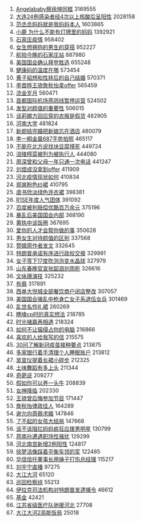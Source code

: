 1. [Angelababy蔡徐坤同框](https://s.weibo.com/weibo?q=%23Angelababy%E8%94%A1%E5%BE%90%E5%9D%A4%E5%90%8C%E6%A1%86%23&Refer=top) 3169555
1. [大连24例感染者经4次以上核酸后呈阳性](https://s.weibo.com/weibo?q=%23%E5%A4%A7%E8%BF%9E24%E4%BE%8B%E6%84%9F%E6%9F%93%E8%80%85%E7%BB%8F4%E6%AC%A1%E4%BB%A5%E4%B8%8A%E6%A0%B8%E9%85%B8%E5%90%8E%E5%91%88%E9%98%B3%E6%80%A7%23&Refer=top) 2028158
1. [范丞丞妈妈就是我妈妈本人](https://s.weibo.com/weibo?q=%23%E8%8C%83%E4%B8%9E%E4%B8%9E%E5%A6%88%E5%A6%88%E5%B0%B1%E6%98%AF%E6%88%91%E5%A6%88%E5%A6%88%E6%9C%AC%E4%BA%BA%23&Refer=top) 1603865
1. [小鹿 为什么不能有灯牌里的妈妈](https://s.weibo.com/weibo?q=%E5%B0%8F%E9%B9%BF%20%E4%B8%BA%E4%BB%80%E4%B9%88%E4%B8%8D%E8%83%BD%E6%9C%89%E7%81%AF%E7%89%8C%E9%87%8C%E7%9A%84%E5%A6%88%E5%A6%88&Refer=top) 1392921
1. [石家庄疫情](https://s.weibo.com/weibo?q=%E7%9F%B3%E5%AE%B6%E5%BA%84%E7%96%AB%E6%83%85&Refer=top) 958402
1. [女生想拥抱的男生的穿搭](https://s.weibo.com/weibo?q=%23%E5%A5%B3%E7%94%9F%E6%83%B3%E6%8B%A5%E6%8A%B1%E7%9A%84%E7%94%B7%E7%94%9F%E7%9A%84%E7%A9%BF%E6%90%AD%23&Refer=top) 952227
1. [航拍今晚的石家庄站](https://s.weibo.com/weibo?q=%23%E8%88%AA%E6%8B%8D%E4%BB%8A%E6%99%9A%E7%9A%84%E7%9F%B3%E5%AE%B6%E5%BA%84%E7%AB%99%23&Refer=top) 887980
1. [美国国会确认拜登胜选](https://s.weibo.com/weibo?q=%23%E7%BE%8E%E5%9B%BD%E5%9B%BD%E4%BC%9A%E7%A1%AE%E8%AE%A4%E6%8B%9C%E7%99%BB%E8%83%9C%E9%80%89%23&Refer=top) 655248
1. [健康码的温度在哪](https://s.weibo.com/weibo?q=%23%E5%81%A5%E5%BA%B7%E7%A0%81%E7%9A%84%E6%B8%A9%E5%BA%A6%E5%9C%A8%E5%93%AA%23&Refer=top) 573454
1. [黄子韬想和性转后的自己结婚](https://s.weibo.com/weibo?q=%23%E9%BB%84%E5%AD%90%E9%9F%AC%E6%83%B3%E5%92%8C%E6%80%A7%E8%BD%AC%E5%90%8E%E7%9A%84%E8%87%AA%E5%B7%B1%E7%BB%93%E5%A9%9A%23&Refer=top) 570371
1. [李晋晔王骁詹秋怡拿offer](https://s.weibo.com/weibo?q=%23%E6%9D%8E%E6%99%8B%E6%99%94%E7%8E%8B%E9%AA%81%E8%A9%B9%E7%A7%8B%E6%80%A1%E6%8B%BFoffer%23&Refer=top) 565459
1. [流金岁月](https://s.weibo.com/weibo?q=%E6%B5%81%E9%87%91%E5%B2%81%E6%9C%88&Refer=top) 560471
1. [首都国际机场燕郊线暂停运营](https://s.weibo.com/weibo?q=%23%E9%A6%96%E9%83%BD%E5%9B%BD%E9%99%85%E6%9C%BA%E5%9C%BA%E7%87%95%E9%83%8A%E7%BA%BF%E6%9A%82%E5%81%9C%E8%BF%90%E8%90%A5%23&Refer=top) 524502
1. [发型对颜值的重要性](https://s.weibo.com/weibo?q=%23%E5%8F%91%E5%9E%8B%E5%AF%B9%E9%A2%9C%E5%80%BC%E7%9A%84%E9%87%8D%E8%A6%81%E6%80%A7%23&Refer=top) 506015
1. [谈莉娜方回应穿的衣服是假货](https://s.weibo.com/weibo?q=%23%E8%B0%88%E8%8E%89%E5%A8%9C%E6%96%B9%E5%9B%9E%E5%BA%94%E7%A9%BF%E7%9A%84%E8%A1%A3%E6%9C%8D%E6%98%AF%E5%81%87%E8%B4%A7%23&Refer=top) 482905
1. [河南大学](https://s.weibo.com/weibo?q=%E6%B2%B3%E5%8D%97%E5%A4%A7%E5%AD%A6&Refer=top) 481824
1. [新郎结完婚把新娘忘在酒店](https://s.weibo.com/weibo?q=%23%E6%96%B0%E9%83%8E%E7%BB%93%E5%AE%8C%E5%A9%9A%E6%8A%8A%E6%96%B0%E5%A8%98%E5%BF%98%E5%9C%A8%E9%85%92%E5%BA%97%23&Refer=top) 480079
1. [李一桐金晨687手势拍照](https://s.weibo.com/weibo?q=%23%E6%9D%8E%E4%B8%80%E6%A1%90%E9%87%91%E6%99%A8687%E6%89%8B%E5%8A%BF%E6%8B%8D%E7%85%A7%23&Refer=top) 465117
1. [不能在北方说找块豆腐撞死](https://s.weibo.com/weibo?q=%23%E4%B8%8D%E8%83%BD%E5%9C%A8%E5%8C%97%E6%96%B9%E8%AF%B4%E6%89%BE%E5%9D%97%E8%B1%86%E8%85%90%E6%92%9E%E6%AD%BB%23&Refer=top) 449724
1. [涪陵榨菜被列为被执行人](https://s.weibo.com/weibo?q=%23%E6%B6%AA%E9%99%B5%E6%A6%A8%E8%8F%9C%E8%A2%AB%E5%88%97%E4%B8%BA%E8%A2%AB%E6%89%A7%E8%A1%8C%E4%BA%BA%23&Refer=top) 444080
1. [周深曾和父母一年只通一次电话](https://s.weibo.com/weibo?q=%23%E5%91%A8%E6%B7%B1%E6%9B%BE%E5%92%8C%E7%88%B6%E6%AF%8D%E4%B8%80%E5%B9%B4%E5%8F%AA%E9%80%9A%E4%B8%80%E6%AC%A1%E7%94%B5%E8%AF%9D%23&Refer=top) 441247
1. [刘煜成没拿到offer](https://s.weibo.com/weibo?q=%23%E5%88%98%E7%85%9C%E6%88%90%E6%B2%A1%E6%8B%BF%E5%88%B0offer%23&Refer=top) 411909
1. [河北疫情现状如何](https://s.weibo.com/weibo?q=%23%E6%B2%B3%E5%8C%97%E7%96%AB%E6%83%85%E7%8E%B0%E7%8A%B6%E5%A6%82%E4%BD%95%23&Refer=top) 410834
1. [郑爽粉色纱裙](https://s.weibo.com/weibo?q=%23%E9%83%91%E7%88%BD%E7%B2%89%E8%89%B2%E7%BA%B1%E8%A3%99%23&Refer=top) 410795
1. [虞书欣淡绿色连衣裙](https://s.weibo.com/weibo?q=%23%E8%99%9E%E4%B9%A6%E6%AC%A3%E6%B7%A1%E7%BB%BF%E8%89%B2%E8%BF%9E%E8%A1%A3%E8%A3%99%23&Refer=top) 398381
1. [R1SE年度人气团体](https://s.weibo.com/weibo?q=%23R1SE%E5%B9%B4%E5%BA%A6%E4%BA%BA%E6%B0%94%E5%9B%A2%E4%BD%93%23&Refer=top) 391092
1. [百度被判赔偿优酷百万余元](https://s.weibo.com/weibo?q=%23%E7%99%BE%E5%BA%A6%E8%A2%AB%E5%88%A4%E8%B5%94%E5%81%BF%E4%BC%98%E9%85%B7%E7%99%BE%E4%B8%87%E4%BD%99%E5%85%83%23&Refer=top) 375196
1. [暴乱后美国国会内部](https://s.weibo.com/weibo?q=%23%E6%9A%B4%E4%B9%B1%E5%90%8E%E7%BE%8E%E5%9B%BD%E5%9B%BD%E4%BC%9A%E5%86%85%E9%83%A8%23&Refer=top) 368190
1. [黄执中谈饭圈](https://s.weibo.com/weibo?q=%E9%BB%84%E6%89%A7%E4%B8%AD%E8%B0%88%E9%A5%AD%E5%9C%88&Refer=top) 367695
1. [爱你的人才会帮你做的事](https://s.weibo.com/weibo?q=%23%E7%88%B1%E4%BD%A0%E7%9A%84%E4%BA%BA%E6%89%8D%E4%BC%9A%E5%B8%AE%E4%BD%A0%E5%81%9A%E7%9A%84%E4%BA%8B%23&Refer=top) 350628
1. [男女生对待颜值的区别](https://s.weibo.com/weibo?q=%23%E7%94%B7%E5%A5%B3%E7%94%9F%E5%AF%B9%E5%BE%85%E9%A2%9C%E5%80%BC%E7%9A%84%E5%8C%BA%E5%88%AB%23&Refer=top) 337568
1. [赘婿原作者发文](https://s.weibo.com/weibo?q=%23%E8%B5%98%E5%A9%BF%E5%8E%9F%E4%BD%9C%E8%80%85%E5%8F%91%E6%96%87%23&Refer=top) 332645
1. [特朗普承诺有序进行政权交接](https://s.weibo.com/weibo?q=%23%E7%89%B9%E6%9C%97%E6%99%AE%E6%89%BF%E8%AF%BA%E6%9C%89%E5%BA%8F%E8%BF%9B%E8%A1%8C%E6%94%BF%E6%9D%83%E4%BA%A4%E6%8E%A5%23&Refer=top) 329991
1. [女子零下17度吹泡泡变水晶球](https://s.weibo.com/weibo?q=%23%E5%A5%B3%E5%AD%90%E9%9B%B6%E4%B8%8B17%E5%BA%A6%E5%90%B9%E6%B3%A1%E6%B3%A1%E5%8F%98%E6%B0%B4%E6%99%B6%E7%90%83%23&Refer=top) 327979
1. [山东春晚官宣张韶涵刘雨昕](https://s.weibo.com/weibo?q=%23%E5%B1%B1%E4%B8%9C%E6%98%A5%E6%99%9A%E5%AE%98%E5%AE%A3%E5%BC%A0%E9%9F%B6%E6%B6%B5%E5%88%98%E9%9B%A8%E6%98%95%23&Refer=top) 326616
1. [文咏珊演技](https://s.weibo.com/weibo?q=%23%E6%96%87%E5%92%8F%E7%8F%8A%E6%BC%94%E6%8A%80%23&Refer=top) 325232
1. [有翡](https://s.weibo.com/weibo?q=%E6%9C%89%E7%BF%A1&Refer=top) 317891
1. [西单大悦城全部餐饮商户闭店整改](https://s.weibo.com/weibo?q=%23%E8%A5%BF%E5%8D%95%E5%A4%A7%E6%82%A6%E5%9F%8E%E5%85%A8%E9%83%A8%E9%A4%90%E9%A5%AE%E5%95%86%E6%88%B7%E9%97%AD%E5%BA%97%E6%95%B4%E6%94%B9%23&Refer=top) 307057
1. [美国国会骚乱中枪身亡女子系退伍女兵](https://s.weibo.com/weibo?q=%23%E7%BE%8E%E5%9B%BD%E5%9B%BD%E4%BC%9A%E9%AA%9A%E4%B9%B1%E4%B8%AD%E6%9E%AA%E8%BA%AB%E4%BA%A1%E5%A5%B3%E5%AD%90%E7%B3%BB%E9%80%80%E4%BC%8D%E5%A5%B3%E5%85%B5%23&Refer=top) 301469
1. [乱世名伶礼裙](https://s.weibo.com/weibo?q=%23%E4%B9%B1%E4%B8%96%E5%90%8D%E4%BC%B6%E7%A4%BC%E8%A3%99%23&Refer=top) 260269
1. [瞎嗑cp时的真实想法](https://s.weibo.com/weibo?q=%23%E7%9E%8E%E5%97%91cp%E6%97%B6%E7%9A%84%E7%9C%9F%E5%AE%9E%E6%83%B3%E6%B3%95%23&Refer=top) 218785
1. [时光褚嬴再相遇](https://s.weibo.com/weibo?q=%23%E6%97%B6%E5%85%89%E8%A4%9A%E5%AC%B4%E5%86%8D%E7%9B%B8%E9%81%87%23&Refer=top) 218324
1. [如何不让猫侵占你的电脑](https://s.weibo.com/weibo?q=%23%E5%A6%82%E4%BD%95%E4%B8%8D%E8%AE%A9%E7%8C%AB%E4%BE%B5%E5%8D%A0%E4%BD%A0%E7%9A%84%E7%94%B5%E8%84%91%23&Refer=top) 216866
1. [喜欢的人给我写的信](https://s.weibo.com/weibo?q=%23%E5%96%9C%E6%AC%A2%E7%9A%84%E4%BA%BA%E7%BB%99%E6%88%91%E5%86%99%E7%9A%84%E4%BF%A1%23&Refer=top) 215575
1. [30问了解新冠疫苗接种要点](https://s.weibo.com/weibo?q=%2330%E9%97%AE%E4%BA%86%E8%A7%A3%E6%96%B0%E5%86%A0%E7%96%AB%E8%8B%97%E6%8E%A5%E7%A7%8D%E8%A6%81%E7%82%B9%23&Refer=top) 213875
1. [多家银行着手清理个人睡眠账户](https://s.weibo.com/weibo?q=%23%E5%A4%9A%E5%AE%B6%E9%93%B6%E8%A1%8C%E7%9D%80%E6%89%8B%E6%B8%85%E7%90%86%E4%B8%AA%E4%BA%BA%E7%9D%A1%E7%9C%A0%E8%B4%A6%E6%88%B7%23&Refer=top) 213812
1. [吴宣仪提着长裙小碎步](https://s.weibo.com/weibo?q=%23%E5%90%B4%E5%AE%A3%E4%BB%AA%E6%8F%90%E7%9D%80%E9%95%BF%E8%A3%99%E5%B0%8F%E7%A2%8E%E6%AD%A5%23&Refer=top) 212325
1. [土味舞蹈有多上头](https://s.weibo.com/weibo?q=%23%E5%9C%9F%E5%91%B3%E8%88%9E%E8%B9%88%E6%9C%89%E5%A4%9A%E4%B8%8A%E5%A4%B4%23&Refer=top) 211344
1. [奇葩说](https://s.weibo.com/weibo?q=%E5%A5%87%E8%91%A9%E8%AF%B4&Refer=top) 209277
1. [假如你可以养一头牛](https://s.weibo.com/weibo?q=%23%E5%81%87%E5%A6%82%E4%BD%A0%E5%8F%AF%E4%BB%A5%E5%85%BB%E4%B8%80%E5%A4%B4%E7%89%9B%23&Refer=top) 208839
1. [女神降临](https://s.weibo.com/weibo?q=%E5%A5%B3%E7%A5%9E%E9%99%8D%E4%B8%B4&Refer=top) 202330
1. [王骁曾后悔参加节目](https://s.weibo.com/weibo?q=%E7%8E%8B%E9%AA%81%E6%9B%BE%E5%90%8E%E6%82%94%E5%8F%82%E5%8A%A0%E8%8A%82%E7%9B%AE&Refer=top) 171447
1. [詹秋怡律政佳人](https://s.weibo.com/weibo?q=%23%E8%A9%B9%E7%A7%8B%E6%80%A1%E5%BE%8B%E6%94%BF%E4%BD%B3%E4%BA%BA%23&Refer=top) 164289
1. [谢允向周翡求婚](https://s.weibo.com/weibo?q=%23%E8%B0%A2%E5%85%81%E5%90%91%E5%91%A8%E7%BF%A1%E6%B1%82%E5%A9%9A%23&Refer=top) 147846
1. [了不起的女孩大结局](https://s.weibo.com/weibo?q=%E4%BA%86%E4%B8%8D%E8%B5%B7%E7%9A%84%E5%A5%B3%E5%AD%A9%E5%A4%A7%E7%BB%93%E5%B1%80&Refer=top) 147668
1. [该不该阻拦妈妈疯狂应援男明星](https://s.weibo.com/weibo?q=%23%E8%AF%A5%E4%B8%8D%E8%AF%A5%E9%98%BB%E6%8B%A6%E5%A6%88%E5%A6%88%E7%96%AF%E7%8B%82%E5%BA%94%E6%8F%B4%E7%94%B7%E6%98%8E%E6%98%9F%23&Refer=top) 130799
1. [蒋南孙遭遇职场性骚扰](https://s.weibo.com/weibo?q=%23%E8%92%8B%E5%8D%97%E5%AD%99%E9%81%AD%E9%81%87%E8%81%8C%E5%9C%BA%E6%80%A7%E9%AA%9A%E6%89%B0%23&Refer=top) 129299
1. [河北南宫新增2例阳性](https://s.weibo.com/weibo?q=%23%E6%B2%B3%E5%8C%97%E5%8D%97%E5%AE%AB%E6%96%B0%E5%A2%9E2%E4%BE%8B%E9%98%B3%E6%80%A7%23&Refer=top) 124817
1. [徐梦洁像踩着平衡车领的奖](https://s.weibo.com/weibo?q=%23%E5%BE%90%E6%A2%A6%E6%B4%81%E5%83%8F%E8%B8%A9%E7%9D%80%E5%B9%B3%E8%A1%A1%E8%BD%A6%E9%A2%86%E7%9A%84%E5%A5%96%23&Refer=top) 122485
1. [华信信托董事长用锤子打伤总经理](https://s.weibo.com/weibo?q=%23%E5%8D%8E%E4%BF%A1%E4%BF%A1%E6%89%98%E8%91%A3%E4%BA%8B%E9%95%BF%E7%94%A8%E9%94%A4%E5%AD%90%E6%89%93%E4%BC%A4%E6%80%BB%E7%BB%8F%E7%90%86%23&Refer=top) 115217
1. [刘宇宁直播](https://s.weibo.com/weibo?q=%23%E5%88%98%E5%AE%87%E5%AE%81%E7%9B%B4%E6%92%AD%23&Refer=top) 97275
1. [大江大河](https://s.weibo.com/weibo?q=%E5%A4%A7%E6%B1%9F%E5%A4%A7%E6%B2%B3&Refer=top) 65120
1. [巡回检察组](https://s.weibo.com/weibo?q=%E5%B7%A1%E5%9B%9E%E6%A3%80%E5%AF%9F%E7%BB%84&Refer=top) 55213
1. [伊拉克司法机构对特朗普发逮捕令](https://s.weibo.com/weibo?q=%E4%BC%8A%E6%8B%89%E5%85%8B%E5%8F%B8%E6%B3%95%E6%9C%BA%E6%9E%84%E5%AF%B9%E7%89%B9%E6%9C%97%E6%99%AE%E5%8F%91%E9%80%AE%E6%8D%95%E4%BB%A4&Refer=top) 46612
1. [基金](https://s.weibo.com/weibo?q=%E5%9F%BA%E9%87%91&Refer=top) 42421
1. [江苏省级医疗队驰援河北](https://s.weibo.com/weibo?q=%E6%B1%9F%E8%8B%8F%E7%9C%81%E7%BA%A7%E5%8C%BB%E7%96%97%E9%98%9F%E9%A9%B0%E6%8F%B4%E6%B2%B3%E5%8C%97&Refer=top) 27708
1. [大江大河2高能饭局](https://s.weibo.com/weibo?q=%23%E5%A4%A7%E6%B1%9F%E5%A4%A7%E6%B2%B32%E9%AB%98%E8%83%BD%E9%A5%AD%E5%B1%80%23&Refer=top) 25018